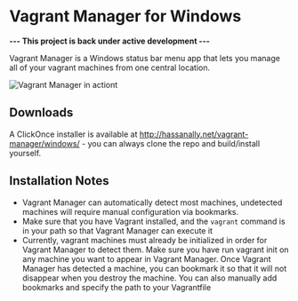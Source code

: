 # Vagrant Manager for Windows

**--- This project is back under active development ---**

Vagrant Manager is a Windows status bar menu app that lets you manage all of your vagrant machines from one central location.

![Vagrant Manager in actiont](http://hassanally.net/vagrant-manager/windows/vagrant-manager-windows.gif "Vagrant Manager")

## Downloads
A ClickOnce installer is available at http://hassanally.net/vagrant-manager/windows/ - you can always clone the repo and build/install yourself.

## Installation Notes
* Vagrant Manager can automatically detect most machines, undetected machines will require manual configuration via bookmarks.
* Make sure that you have Vagrant installed, and the `vagrant` command is in your path so that Vagrant Manager can execute it
* Currently, vagrant machines must already be initialized in order for Vagrant Manager to detect them. Make sure you have run vagrant init on any machine you want to appear in Vagrant Manager. Once Vagrant Manager has detected a machine, you can bookmark it so that it will not disappear when you destroy the machine. You can also manually add bookmarks and specify the path to your Vagrantfile
